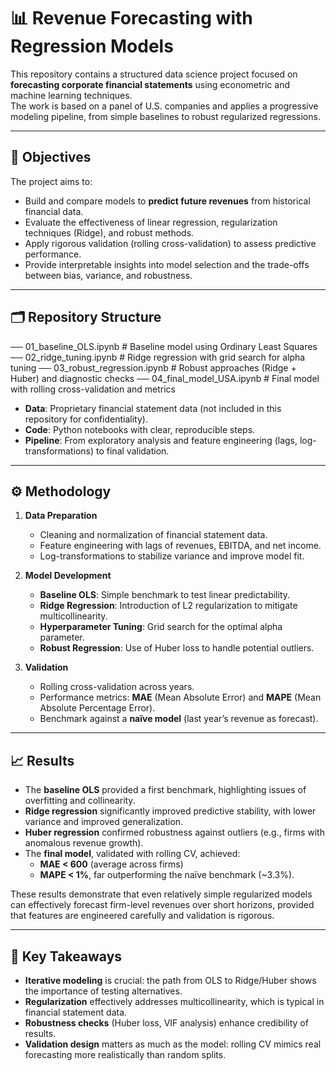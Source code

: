# 📊 Revenue Forecasting with Regression Models

This repository contains a structured data science project focused on **forecasting corporate financial statements** using econometric and machine learning techniques.  
The work is based on a panel of U.S. companies and applies a progressive modeling pipeline, from simple baselines to robust regularized regressions.

---

## 🎯 Objectives

The project aims to:
- Build and compare models to **predict future revenues** from historical financial data.  
- Evaluate the effectiveness of linear regression, regularization techniques (Ridge), and robust methods.  
- Apply rigorous validation (rolling cross-validation) to assess predictive performance.  
- Provide interpretable insights into model selection and the trade-offs between bias, variance, and robustness.

---

## 🗂 Repository Structure

── 01_baseline_OLS.ipynb # Baseline model using Ordinary Least Squares
── 02_ridge_tuning.ipynb # Ridge regression with grid search for alpha tuning
── 03_robust_regression.ipynb # Robust approaches (Ridge + Huber) and diagnostic checks
── 04_final_model_USA.ipynb # Final model with rolling cross-validation and metrics

- **Data**: Proprietary financial statement data (not included in this repository for confidentiality).  
- **Code**: Python notebooks with clear, reproducible steps.  
- **Pipeline**: From exploratory analysis and feature engineering (lags, log-transformations) to final validation.  

---

## ⚙️ Methodology

1. **Data Preparation**  
   - Cleaning and normalization of financial statement data.  
   - Feature engineering with lags of revenues, EBITDA, and net income.  
   - Log-transformations to stabilize variance and improve model fit.  

2. **Model Development**  
   - **Baseline OLS**: Simple benchmark to test linear predictability.  
   - **Ridge Regression**: Introduction of L2 regularization to mitigate multicollinearity.  
   - **Hyperparameter Tuning**: Grid search for the optimal alpha parameter.  
   - **Robust Regression**: Use of Huber loss to handle potential outliers.  

3. **Validation**  
   - Rolling cross-validation across years.  
   - Performance metrics: **MAE** (Mean Absolute Error) and **MAPE** (Mean Absolute Percentage Error).  
   - Benchmark against a **naïve model** (last year’s revenue as forecast).  

---

## 📈 Results

- The **baseline OLS** provided a first benchmark, highlighting issues of overfitting and collinearity.  
- **Ridge regression** significantly improved predictive stability, with lower variance and improved generalization.  
- **Huber regression** confirmed robustness against outliers (e.g., firms with anomalous revenue growth).  
- The **final model**, validated with rolling CV, achieved:  
  - **MAE < 600** (average across firms)  
  - **MAPE < 1%**, far outperforming the naïve benchmark (~3.3%).  

These results demonstrate that even relatively simple regularized models can effectively forecast firm-level revenues over short horizons, provided that features are engineered carefully and validation is rigorous.

---

## 📌 Key Takeaways

- **Iterative modeling** is crucial: the path from OLS to Ridge/Huber shows the importance of testing alternatives.  
- **Regularization** effectively addresses multicollinearity, which is typical in financial statement data.  
- **Robustness checks** (Huber loss, VIF analysis) enhance credibility of results.  
- **Validation design** matters as much as the model: rolling CV mimics real forecasting more realistically than random splits.  

